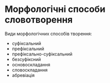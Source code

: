 # Морфологiчнi способи словотворення

Види морфологічних способів творення:

* суфiксальний
* префiксальний
* префiксально-суфiксальний
* безсуфiксний
* основоскладання
* словоскладання
* абревіація